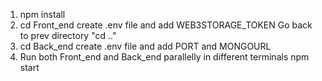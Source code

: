 1) npm install
2) cd Front_end
    create .env file and add WEB3STORAGE_TOKEN
Go back to prev directory "cd .."
3) cd Back_end
    create .env file and add PORT and MONGOURL
4) Run both Front_end and Back_end parallelly in different terminals
    npm start